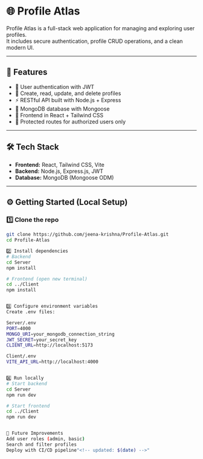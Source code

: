 # 🌐 Profile Atlas

Profile Atlas is a full-stack web application for managing and exploring user profiles.  
It includes secure authentication, profile CRUD operations, and a clean modern UI.

---

## 🚀 Features
- 🔑 User authentication with JWT
- 📄 Create, read, update, and delete profiles
- ⚡ RESTful API built with Node.js + Express
- 💾 MongoDB database with Mongoose
- 🎨 Frontend in React + Tailwind CSS
- 🔐 Protected routes for authorized users only

---

## 🛠️ Tech Stack
- **Frontend:** React, Tailwind CSS, Vite
- **Backend:** Node.js, Express.js, JWT
- **Database:** MongoDB (Mongoose ODM)

---

## ⚙️ Getting Started (Local Setup)

### 1️⃣ Clone the repo
```bash
git clone https://github.com/jeena-krishna/Profile-Atlas.git
cd Profile-Atlas

2️⃣ Install dependencies
# Backend
cd Server
npm install

# Frontend (open new terminal)
cd ../Client
npm install


3️⃣ Configure environment variables
Create .env files:

Server/.env
PORT=4000
MONGO_URI=your_mongodb_connection_string
JWT_SECRET=your_secret_key
CLIENT_URL=http://localhost:5173

Client/.env
VITE_API_URL=http://localhost:4000


4️⃣ Run locally
# Start backend
cd Server
npm run dev

# Start frontend
cd ../Client
npm run dev


📌 Future Improvements
Add user roles (admin, basic)
Search and filter profiles
Deploy with CI/CD pipeline"<!-- updated: $(date) -->" 

